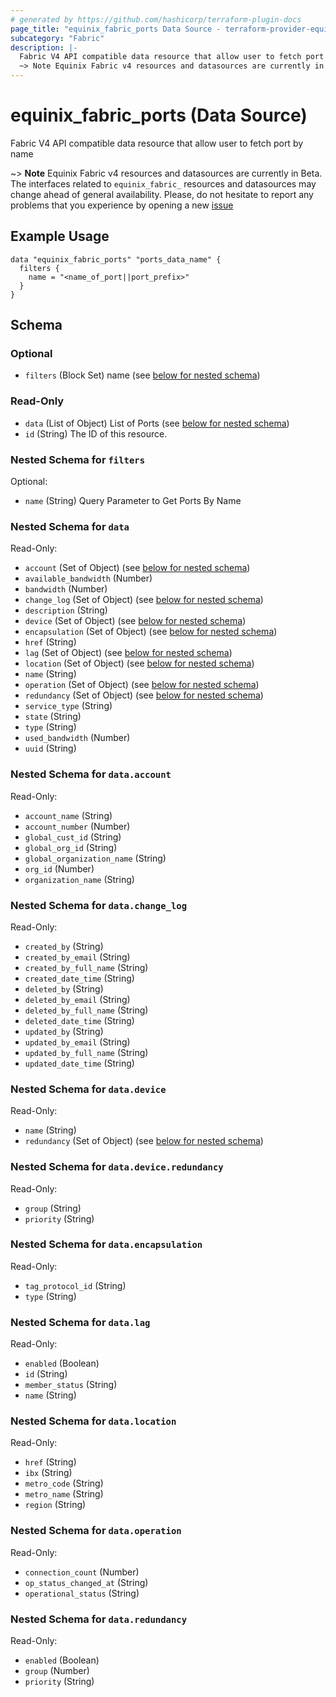```yaml
---
# generated by https://github.com/hashicorp/terraform-plugin-docs
page_title: "equinix_fabric_ports Data Source - terraform-provider-equinix"
subcategory: "Fabric"
description: |-
  Fabric V4 API compatible data resource that allow user to fetch port by name
  ~> Note Equinix Fabric v4 resources and datasources are currently in Beta. The interfaces related to equinix_fabric_ resources and datasources may change ahead of general availability. Please, do not hesitate to report any problems that you experience by opening a new issue https://github.com/equinix/terraform-provider-equinix/issues/new?template=bug.md
---
```


# equinix_fabric_ports (Data Source)

Fabric V4 API compatible data resource that allow user to fetch port by name

~> **Note** Equinix Fabric v4 resources and datasources are currently in Beta. The interfaces related to `equinix_fabric_` resources and datasources may change ahead of general availability. Please, do not hesitate to report any problems that you experience by opening a new [issue](https://github.com/equinix/terraform-provider-equinix/issues/new?template=bug.md)

## Example Usage

```hcl
data "equinix_fabric_ports" "ports_data_name" {
  filters {
    name = "<name_of_port||port_prefix>"
  }
}
```

<!-- schema generated by tfplugindocs -->
## Schema

### Optional

- `filters` (Block Set) name (see [below for nested schema](#nestedblock--filters))

### Read-Only

- `data` (List of Object) List of  Ports (see [below for nested schema](#nestedatt--data))
- `id` (String) The ID of this resource.

<a id="nestedblock--filters"></a>
### Nested Schema for `filters`

Optional:

- `name` (String) Query Parameter to Get Ports By Name


<a id="nestedatt--data"></a>
### Nested Schema for `data`

Read-Only:

- `account` (Set of Object) (see [below for nested schema](#nestedobjatt--data--account))
- `available_bandwidth` (Number)
- `bandwidth` (Number)
- `change_log` (Set of Object) (see [below for nested schema](#nestedobjatt--data--change_log))
- `description` (String)
- `device` (Set of Object) (see [below for nested schema](#nestedobjatt--data--device))
- `encapsulation` (Set of Object) (see [below for nested schema](#nestedobjatt--data--encapsulation))
- `href` (String)
- `lag` (Set of Object) (see [below for nested schema](#nestedobjatt--data--lag))
- `location` (Set of Object) (see [below for nested schema](#nestedobjatt--data--location))
- `name` (String)
- `operation` (Set of Object) (see [below for nested schema](#nestedobjatt--data--operation))
- `redundancy` (Set of Object) (see [below for nested schema](#nestedobjatt--data--redundancy))
- `service_type` (String)
- `state` (String)
- `type` (String)
- `used_bandwidth` (Number)
- `uuid` (String)

<a id="nestedobjatt--data--account"></a>
### Nested Schema for `data.account`

Read-Only:

- `account_name` (String)
- `account_number` (Number)
- `global_cust_id` (String)
- `global_org_id` (String)
- `global_organization_name` (String)
- `org_id` (Number)
- `organization_name` (String)


<a id="nestedobjatt--data--change_log"></a>
### Nested Schema for `data.change_log`

Read-Only:

- `created_by` (String)
- `created_by_email` (String)
- `created_by_full_name` (String)
- `created_date_time` (String)
- `deleted_by` (String)
- `deleted_by_email` (String)
- `deleted_by_full_name` (String)
- `deleted_date_time` (String)
- `updated_by` (String)
- `updated_by_email` (String)
- `updated_by_full_name` (String)
- `updated_date_time` (String)


<a id="nestedobjatt--data--device"></a>
### Nested Schema for `data.device`

Read-Only:

- `name` (String)
- `redundancy` (Set of Object) (see [below for nested schema](#nestedobjatt--data--device--redundancy))

<a id="nestedobjatt--data--device--redundancy"></a>
### Nested Schema for `data.device.redundancy`

Read-Only:

- `group` (String)
- `priority` (String)



<a id="nestedobjatt--data--encapsulation"></a>
### Nested Schema for `data.encapsulation`

Read-Only:

- `tag_protocol_id` (String)
- `type` (String)


<a id="nestedobjatt--data--lag"></a>
### Nested Schema for `data.lag`

Read-Only:

- `enabled` (Boolean)
- `id` (String)
- `member_status` (String)
- `name` (String)


<a id="nestedobjatt--data--location"></a>
### Nested Schema for `data.location`

Read-Only:

- `href` (String)
- `ibx` (String)
- `metro_code` (String)
- `metro_name` (String)
- `region` (String)


<a id="nestedobjatt--data--operation"></a>
### Nested Schema for `data.operation`

Read-Only:

- `connection_count` (Number)
- `op_status_changed_at` (String)
- `operational_status` (String)


<a id="nestedobjatt--data--redundancy"></a>
### Nested Schema for `data.redundancy`

Read-Only:

- `enabled` (Boolean)
- `group` (Number)
- `priority` (String)


